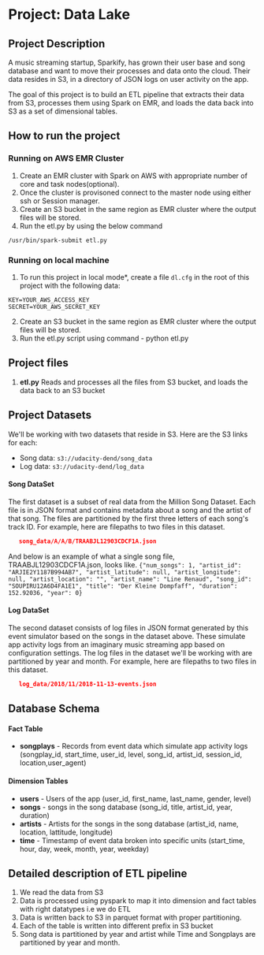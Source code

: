 # Project: Data Lake

## Project Description

A music streaming startup, Sparkify, has grown their user base and song database and want to move their processes and data onto the cloud. Their data resides in S3, in a directory of JSON logs on user activity on the app.

The goal of this project is to build an ETL pipeline that extracts their data from S3, processes them using Spark on EMR, and loads the data back into S3 as a set of dimensional tables.

## How to run the project
### Running on AWS EMR Cluster
1. Create an EMR cluster with Spark on AWS with appropriate number of core and task nodes(optional).
2. Once the cluster is provisoned connect to the master node using either ssh or Session manager.
3. Create an S3 bucket in the same region as EMR cluster where the output files will be stored.
4. Run the etl.py by using the below command
```
/usr/bin/spark-submit etl.py
```
### Running on local machine
1. To run this project in local mode*, create a file `dl.cfg` in the root of this project with the following data:

```
KEY=YOUR_AWS_ACCESS_KEY
SECRET=YOUR_AWS_SECRET_KEY
```
2. Create an S3 bucket in the same region as EMR cluster where the output files will be stored.
3. Run the etl.py script using command - python etl.py

## Project files

1. **etl.py** Reads and processes all the files from S3 bucket, and loads the data back to an S3 bucket


## Project Datasets

We'll be working with two datasets that reside in S3. Here are the S3 links for each:
- Song data: ```s3://udacity-dend/song_data```
- Log data: ```s3://udacity-dend/log_data```

#### Song DataSet
The first dataset is a subset of real data from the Million Song Dataset. Each file is in JSON format and contains metadata about a song and the artist of that song. The files are partitioned by the first three letters of each song's track ID. For example, here are filepaths to two files in this dataset.
```song_data/A/B/C/TRABCEI128F424C983.json
   song_data/A/A/B/TRAABJL12903CDCF1A.json
```

And below is an example of what a single song file, TRAABJL12903CDCF1A.json, looks like.
```{"num_songs": 1, "artist_id": "ARJIE2Y1187B994AB7", "artist_latitude": null, "artist_longitude": null, "artist_location": "", "artist_name": "Line Renaud", "song_id": "SOUPIRU12A6D4FA1E1", "title": "Der Kleine Dompfaff", "duration": 152.92036, "year": 0}```

#### Log DataSet
The second dataset consists of log files in JSON format generated by this event simulator based on the songs in the dataset above. These simulate app activity logs from an imaginary music streaming app based on configuration settings.
The log files in the dataset we'll be working with are partitioned by year and month. For example, here are filepaths to two files in this dataset.
```log_data/2018/11/2018-11-12-events.json
   log_data/2018/11/2018-11-13-events.json
```

## Database Schema

#### Fact Table
- **songplays** - Records from event data which simulate app activity logs (songplay_id, start_time, user_id, level, song_id, artist_id, session_id, location,user_agent)

#### Dimension Tables
- **users** - Users of the app (user_id, first_name, last_name, gender, level)
- **songs** - songs in the song database (song_id, title, artist_id, year, duration)
- **artists** - Artists for the songs in the song database (artist_id, name, location, lattitude, longitude)
- **time** - Timestamp of event data broken into specific units (start_time, hour, day, week, month, year, weekday)

## Detailed description of ETL pipeline

1. We read the data from S3
2. Data is processed using pyspark to map it into dimension and fact tables with right datatypes i.e we do ETL
3. Data is written back to S3 in parquet format with proper partitioning.
4. Each of the table is written into different prefix in S3 bucket
4. Song data is partitioned by year and artist while Time and Songplays are  partitioned by year and month.



